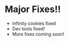 <!DOCTYPE html>
<!--
  Major fixes!!
  - Infinity cookies fixed
  - Dev tools fixed!
  - More fixes coming soon!
-->
<html lang="en">
<head>
  <meta charset="UTF-8" />
  <meta name="viewport" content="width=device-width, initial-scale=1" />
  <title>Update Notes</title>
</head>
<body>
  <h1>Major Fixes!!</h1>
  <ul>
    <li>Infinity cookies fixed</li>
    <li>Dev tools fixed!</li>
    <li>More fixes coming soon!</li>
  </ul>
</body>
</html>
